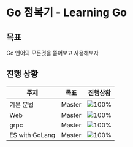 # Go 정복기 - Learning Go

## 목표
Go 언어의 모든것을 뜯어보고 사용해보자

## 진행 상황
| 주제             | 목표     | 진행상황                                |
|----------------|--------|-------------------------------------|
| 기본 문법          | Master | ![100%](https://progress-bar.dev/92) |
| Web            | Master | ![100%](https://progress-bar.dev/43) |
| grpc           | Master | ![100%](https://progress-bar.dev/0)   |
| ES with GoLang | Master | ![100%](https://progress-bar.dev/0)   |
